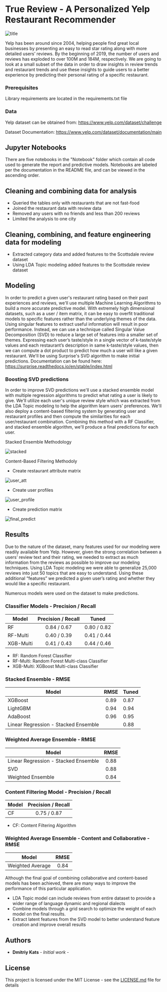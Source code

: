 # True Review - A Personalized Yelp Restaurant Recommender

![title](https://user-images.githubusercontent.com/47621473/59706049-7aafe780-91b4-11e9-8f7e-06acd0a64eaa.png)

Yelp has been around since 2004, helping people find great local businesses by presenting an easy to read star rating along with more detailed users’ reviews. By the beginning of 2019, the number of users and reviews has exploded to over 100M and 184M, respectively. We are going to look at a small subset of the data in order to draw insights in review trends and restaurant trends and use these insights to guide users to a better experience by predicting their personal rating of a specific restaurant. 

### Prerequisites

Library requirements are located in the requirements.txt file

### Data

Yelp dataset can be obtained from:
https://www.yelp.com/dataset/challenge

Dataset Documentation:
https://www.yelp.com/dataset/documentation/main

## Jupyter Notebooks

There are five notebooks in the "Notebook" folder which contain all code used to generate the report and predictive models. Notebooks are labeled per the documentation in the README file, and can be viewed in the ascending order.

## Cleaning and combining data for analysis

 - Queried the tables only with restaurants that are not fast-food
 - Joined the restaurant data with review data
 - Removed any users with no friends and less than 200 reviews
 - Limited the analysis to one city

## Cleaning, combining, and feature engineering data for modeling

 - Extracted category data and added features to the Scottsdale review dataset
 - Using LDA Topic modeling added features to the Scottsdale review dataset

## Modeling

In order to predict a given user's restaurant rating based on their past experiences and reviews, we'll use multiple Machine Learning Algorithms to build a more accurate predictive model. 
With extremely high dimensional datasets, such as a user / item matrix, it can be easy to overfit traditional models to specific features rather than the underlying themes of the data. Using singular features to extract useful information will result in poor performance. Instead, we can use a technique called Singular Value Decomposition (SVD) to reduce a large set of features into a smaller set of themes.
Expressing each user’s taste/style in a single vector of k-taste/style values and each restaurant’s description in same k-taste/style values, then we can compute a dot product to predict how much a user will like a given restaurant.
We'll be using Surprise's SVD algorithm to make initial predictions. Documentation can be found here:
https://surprise.readthedocs.io/en/stable/index.html

### Boosting SVD predictions

In order to improve SVD predictions we'll use a stacked ensemble model with multiple regression algorithms to predict what rating a user is likely to give. We'll utilize each user's unique review style which was extracted from the LDA Topic modeling to help the algorithm learn users' preferences. 
We'll also deploy a content-based filtering system by generating user and restaurant profiles and then compute the similarities for each user/restaurant combination. Combining this method with a RF Classifier, and stacked ensemble algorithm, we'll produce a final predictions for each user.

Stacked Ensemble Methodology

![stacked](https://user-images.githubusercontent.com/47621473/59885167-39b00280-936f-11e9-87cb-ffb8307a95be.png)

Content-Based Filtering Methodoly

 - Create restaurant attribute matrix

![user_att](https://user-images.githubusercontent.com/47621473/59885149-28ff8c80-936f-11e9-8d82-1ea674feb0a6.png)

 - Create user profiles

![user_profile](https://user-images.githubusercontent.com/47621473/59885157-2ef56d80-936f-11e9-9371-a63d464996d2.png)

 - Create prediction matrix

![final_predict](https://user-images.githubusercontent.com/47621473/59885164-36b51200-936f-11e9-843e-7f0390c7a695.png)

## Results

Due to the nature of the dataset, many features used for our modeling were readily available from Yelp. However, given the strong correlation between a users’ review text and their rating, we needed to extract as much information from the reviews as possible to improve our modeling techniques. Using LDA Topic modeling we were able to generalize 25,000 reviews into just 50 topics that are easy to understand. Using these additional “features” we predicted a given user’s rating and whether they would like a specific restaurant.

Numerous models were used on the dataset to make predictions.

### Classifier Models - Precision / Recall

| Model    | Precision / Recall | Tuned       |
|----------|:-------------:|-------------|
| RF       |  0.84 / 0.67  | 0.80 / 0.82 |
| RF-Multi |  0.40 / 0.39  | 0.41 / 0.44 |
| XGB-Multi|  0.41 / 0.43  | 0.44 / 0.46 |

 - RF: Random Forest Classifier
 - RF-Multi: Random Forest Multi-class Classifier
 - XGB-Multi: XGBoost Multi-class Classifier


### Stacked Ensemble - RMSE

| Model    |     RMSE      |  Tuned |
|----------|:-------------:|--------|
| XGBoost  |  0.89         | 0.87   |
| LightGBM |  0.94         | 0.94   |
| AdaBoost |  0.96         | 0.95   |
| Linear Regression - Stacked Ensemble |  | 0.88|


### Weighted Average Ensemble - RMSE

| Model    |     RMSE      | 
|----------|:-------------:|
| Linear Regression - Stacked Ensemble |  0.88         | 
| SVD|  0.88        |
| Weighted Ensemble |  0.84       |


### Content Filtering Model - Precision / Recall

| Model    | Precision / Recall |
|----------|:-------------:|
| CF       |  0.75 / 0.87  | 

 - CF: Content Filtering Algorithm


### Weighted Average Ensemble - Content and Collaborative - RMSE

| Model    |     RMSE      | 
|----------|:-------------:|
| Weighted Average |  0.84 | 



Although the final goal of combining collaborative and content-based models has been achieved, there are many ways to improve the performance of this particular application.
- LDA Topic model can include reviews from entire dataset to provide a wider range of language dynamic and regional dialects
- Combine models through a grid search to optimize the weight of each model on the final results.
- Extract latent features from the SVD model to better understand feature creation and improve
overall results


## Authors

* **Dmitriy Kats** - *Initial work* - 

## License

This project is licensed under the MIT License - see the [LICENSE.md](LICENSE.md) file for details

